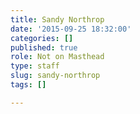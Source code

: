 ```yaml
---
title: Sandy Northrop
date: '2015-09-25 18:32:00'
categories: []
published: true
role: Not on Masthead
type: staff
slug: sandy-northrop
tags: []

---
```

